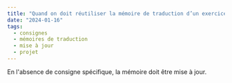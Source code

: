 ```yaml
---
title: "Quand on doit réutiliser la mémoire de traduction d’un exercice précédent, faut-il cocher la case “Mettre à jour” ?"
date: "2024-01-16"
tags:
  - consignes
  - mémoires de traduction
  - mise à jour
  - projet
---
```


En l'absence de consigne spécifique, la mémoire doit être mise à jour.

